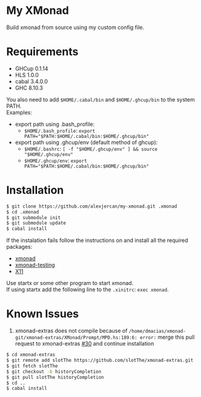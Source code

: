 # My XMonad

Build xmonad from source using my custom config file.

# Requirements

* GHCup 0.1.14
* HLS 1.0.0
* cabal 3.4.0.0
* GHC 8.10.3

You also need to add `$HOME/.cabal/bin` and `$HOME/.ghcup/bin` to the system PATH. <br>
Examples:
* export path using .bash_profile:
  - `$HOME/.bash_profile`: `export PATH="$PATH:$HOME/.cabal/bin:$HOME/.ghcup/bin"`
* export path using .ghcup/env (default method of ghcup):
  - `$HOME/.bashrc`: `[ -f "$HOME/.ghcup/env" ] && source "$HOME/.ghcup/env"`
  - `$HOME/.ghcup/env`: `export PATH="$PATH:$HOME/.cabal/bin:$HOME/.ghcup/bin"`

# Installation

```bash
$ git clone https://github.com/alexjercan/my-xmonad.git .xmonad
$ cd .xmonad
$ git submodule init
$ git submodule update
$ cabal install
```

If the instalation fails follow the instructions on and install all the required packages:
* [xmonad](https://github.com/xmonad/xmonad)
* [xmonad-testing](https://github.com/xmonad/xmonad-testing)
* [X11](https://github.com/xmonad/X11)

Use startx or some other program to start xmonad.<br>
If using startx add the following line to the `.xinitrc`: `exec xmonad`.


# Known Issues

1. xmonad-extras does not compile because of `/home/dmacias/xmonad-git/xmonad-extras/XMonad/Prompt/MPD.hs:189:6: error:` merge this pull request to xmonad-extras [#30](https://github.com/xmonad/xmonad-extras/pull/30) and continue installation
```bash
$ cd xmonad-extras
$ git remote add slotThe https://github.com/slotThe/xmonad-extras.git
$ git fetch slotThe
$ git checkout -b historyCompletion
$ git pull slotThe historyCompletion
$ cd ..
$ cabal install
```
